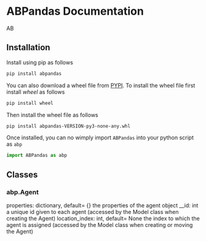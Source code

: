 # ABPandas Documentation
AB
## Installation
Install using pip as follows
```bash
pip install abpandas
```
You can also download a wheel file from [PYPI](https://pypi.org/project/abpandas/#files). To install the wheel file first install $wheel$ as follows
```bash
pip install wheel
```
Then install the wheel file as follows
```bash
pip install abpandas-VERSION-py3-none-any.whl
```
Once installed, you can no wimply import `ABPandas` into your python script as `abp`
```python
import ABPandas as abp
```

## Classes

### abp.Agent
properties: dictionary, default= {}
    the properties of the agent object
__id: int
    a unique id given to each agent (accessed by the Model class when creating the Agent)
location_index: int, default= None
    the index to which the agent is assigned (accessed by the Model class when creating or moving the Agent)
